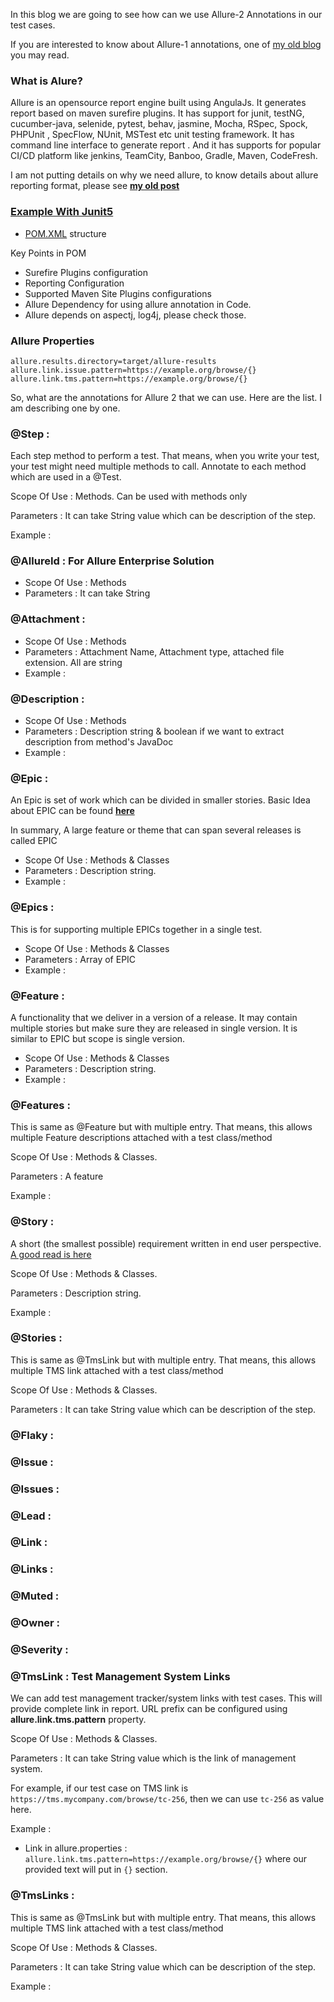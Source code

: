 In this blog we are going to see how can we use Allure-2 Annotations in our test cases. 

If you are interested to know about Allure-1 annotations, one of [my old blog](https://sarkershantonu.github.io/2016/10/03/allure1/) you may read. 

### What is Alure?
Allure is an opensource report engine built using AngulaJs. It generates report based on maven surefire plugins. It has support for junit, testNG, cucumber-java, selenide, pytest, behav, jasmine, Mocha, RSpec, Spock, PHPUnit , SpecFlow, NUnit, MSTest etc unit testing framework. It has command line interface to generate report . And it has supports for popular CI/CD platform like jenkins, TeamCity, Banboo, Gradle, Maven, CodeFresh.

I am not putting details on why we need allure, to know details about allure reporting format, please see [**my old post**](https://sarkershantonu.github.io/2016/10/03/allure1/)



### [Example With Junit5](https://github.com/sarkershantonu/Automation-Getting-Started/tree/master/Allure2-Junit5)
- [POM.XML](https://github.com/sarkershantonu/Automation-Getting-Started/blob/master/Allure2-Junit5/pom.xml) structure

Key Points in POM 
- Surefire Plugins configuration 
- Reporting Configuration 
- Supported Maven Site Plugins configurations 
- Allure Dependency for using allure annotation in Code. 
- Allure depends on aspectj, log4j, please check those.

### Allure Properties 

```
allure.results.directory=target/allure-results
allure.link.issue.pattern=https://example.org/browse/{}
allure.link.tms.pattern=https://example.org/browse/{}
```
So, what are the annotations for Allure 2 that we can use. Here are the list. I am describing one by one. 

### @Step : 
Each step method to perform a test. That means, when you write your test, your test might need multiple methods to call. Annotate to each method which are used in a @Test.  

Scope Of Use : Methods. Can be used with methods only

Parameters : It can take String value which can be description of the step. 

Example : 

### @AllureId : For Allure Enterprise Solution 
- Scope Of Use : Methods
- Parameters : It can take String

### @Attachment :

- Scope Of Use : Methods
- Parameters : Attachment Name, Attachment type, attached file extension. All are string 
- Example :

### @Description :

- Scope Of Use : Methods
- Parameters : Description string & boolean if we want to extract description from method's JavaDoc
- Example :

### @Epic :
An Epic is set of work which can be divided in smaller stories. Basic Idea about EPIC can be found [**here**](https://www.atlassian.com/agile/project-management/epics)

In summary, A large feature or theme that can span several releases is called EPIC

- Scope Of Use : Methods & Classes 
- Parameters : Description string. 
- Example :



### @Epics :
This is for supporting multiple EPICs together in a single test.

- Scope Of Use : Methods & Classes
- Parameters : Array of EPIC
- Example :

### @Feature :
A functionality that we deliver in a version of a release. It may contain multiple stories but make sure they are released in single version. 
It is similar to EPIC but scope is single version. 

- Scope Of Use : Methods & Classes
- Parameters : Description string.
- Example :

### @Features :
This is same as @Feature but with multiple entry. That means, this allows multiple Feature descriptions attached with a test class/method

Scope Of Use : Methods & Classes.

Parameters : A feature 

Example : 

### @Story :
A short (the smallest possible) requirement written in end user perspective. [A good read is here](https://www.atlassian.com/agile/project-management/user-stories)

Scope Of Use : Methods & Classes.

Parameters : Description string.

Example :

### @Stories :

This is same as @TmsLink but with multiple entry. That means, this allows multiple TMS link attached with a test class/method

Scope Of Use : Methods & Classes.

Parameters : It can take String value which can be description of the step.

### @Flaky :
### @Issue :
### @Issues :
### @Lead :
### @Link :
### @Links :
### @Muted :
### @Owner :
### @Severity :

### @TmsLink : Test Management System Links
We can add test management tracker/system links with test cases. This will provide complete link in report. URL prefix can be configured using **allure.link.tms.pattern** property. 

Scope Of Use : Methods & Classes.

Parameters : It can take String value which is the link of management system. 

For example, if our test case on TMS link is ```https://tms.mycompany.com/browse/tc-256```, then we can use ```tc-256``` as value here. 

Example :


- Link in allure.properties : ```allure.link.tms.pattern=https://example.org/browse/{}``` where our provided text will put in ```{}``` section. 

### @TmsLinks :
This is same as @TmsLink but with multiple entry. That means, this allows multiple TMS link attached with a test class/method

Scope Of Use : Methods & Classes. 

Parameters : It can take String value which can be description of the step.

Example : 